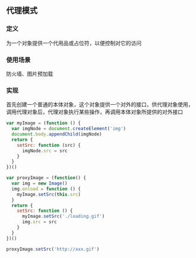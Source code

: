 ## 代理模式

### 定义

为一个对象提供一个代用品或占位符，以便控制对它的访问

### 使用场景

防火墙、图片预加载

### 实现

首先创建一个普通的本体对象，这个对象提供一个对外的接口，供代理对象使用，调用代理对象后，代理对象执行某些操作，再调用本体对象所提供的对外接口

```javascript
var myImage = (function () {
  var imgNode = document.createElement('img')
  document.body.appendChild(imgNode)
  return {
    setSrc: function (src) {
      imgNode.src = src
    }  
  }
})()

var proxyImage = (function() {
  var img = new Image()
  img.onload = function () {
    myImage.setSrc(this.src)
  }
  return {
    setSrc: function () {
      myImage.setSrc('./loading.gif')
      img.src = src
    }
  }
})()

proxyImage.setSrc('http://xxx.gif')
```
